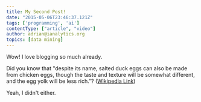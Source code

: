 ```yaml
---
title: My Second Post!
date: "2015-05-06T23:46:37.121Z"
tags: ['programming', 'ai']
contentType: ["article", "video"]
author: adrian@ianalytics.org
topics: [data mining]
---
```


Wow! I love blogging so much already.

Did you know that "despite its name, salted duck eggs can also be made from
chicken eggs, though the taste and texture will be somewhat different, and the
egg yolk will be less rich."?
([Wikipedia Link](https://en.wikipedia.org/wiki/Salted_duck_egg))

Yeah, I didn't either.
